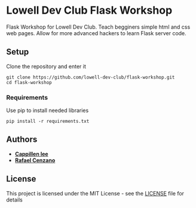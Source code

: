 # Lowell Dev Club Flask Workshop

Flask Workshop for Lowell Dev Club. Teach begginers simple html and css web pages. Allow for more advanced hackers to learn Flask server code.

## Setup

Clone the repository and enter it

```
git clone https://github.com/lowell-dev-club/flask-workshop.git
cd flask-workshop
```

### Requirements

Use pip to install needed libraries

```
pip install -r requirements.txt
```

## Authors

* [**Cappillen lee**](https://github.com/calee14)
* [**Rafael Cenzano**](https://github.com/RafaelCenzano)

## License

This project is licensed under the MIT License - see the [LICENSE](LICENSE) file for details
